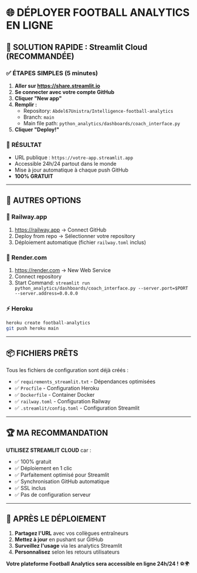 # 🌐 DÉPLOYER FOOTBALL ANALYTICS EN LIGNE

## 🎯 SOLUTION RAPIDE : Streamlit Cloud (RECOMMANDÉE)

### ✅ **ÉTAPES SIMPLES (5 minutes)**

1. **Aller sur https://share.streamlit.io**
2. **Se connecter avec votre compte GitHub**
3. **Cliquer "New app"**
4. **Remplir :**
   - Repository: `Abdel67Unistra/Intelligence-football-analytics`
   - Branch: `main`  
   - Main file path: `python_analytics/dashboards/coach_interface.py`
5. **Cliquer "Deploy!"**

### 🎉 **RÉSULTAT**
- URL publique : `https://votre-app.streamlit.app`
- Accessible 24h/24 partout dans le monde
- Mise à jour automatique à chaque push GitHub
- **100% GRATUIT**

---

## 🔧 AUTRES OPTIONS

### 🚀 Railway.app
1. https://railway.app → Connect GitHub
2. Deploy from repo → Sélectionner votre repository  
3. Déploiement automatique (fichier `railway.toml` inclus)

### 🌟 Render.com
1. https://render.com → New Web Service
2. Connect repository
3. Start Command: `streamlit run python_analytics/dashboards/coach_interface.py --server.port=$PORT --server.address=0.0.0.0`

### ⚡ Heroku
```bash
heroku create football-analytics
git push heroku main
```

---

## 📦 FICHIERS PRÊTS

Tous les fichiers de configuration sont déjà créés :
- ✅ `requirements_streamlit.txt` - Dépendances optimisées
- ✅ `Procfile` - Configuration Heroku
- ✅ `Dockerfile` - Container Docker
- ✅ `railway.toml` - Configuration Railway
- ✅ `.streamlit/config.toml` - Configuration Streamlit

---

## 🏆 MA RECOMMANDATION

**UTILISEZ STREAMLIT CLOUD** car :
- ✅ 100% gratuit
- ✅ Déploiement en 1 clic
- ✅ Parfaitement optimisé pour Streamlit
- ✅ Synchronisation GitHub automatique
- ✅ SSL inclus
- ✅ Pas de configuration serveur

---

## 🎯 APRÈS LE DÉPLOIEMENT

1. **Partagez l'URL** avec vos collègues entraîneurs
2. **Mettez à jour** en pushant sur GitHub
3. **Surveillez l'usage** via les analytics Streamlit
4. **Personnalisez** selon les retours utilisateurs

**Votre plateforme Football Analytics sera accessible en ligne 24h/24 !** ⚽🌍
